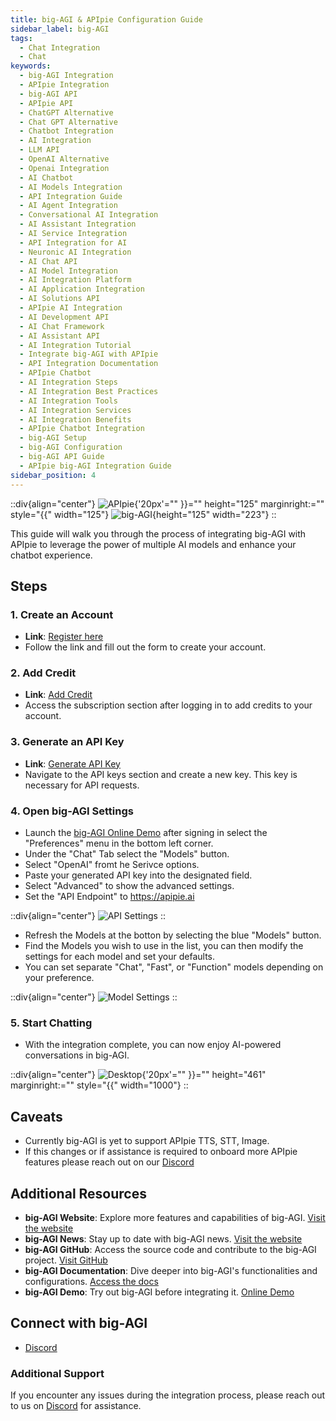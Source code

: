 ```yaml
---
title: big-AGI & APIpie Configuration Guide
sidebar_label: big-AGI
tags:
  - Chat Integration
  - Chat
keywords:
  - big-AGI Integration
  - APIpie Integration
  - big-AGI API
  - APIpie API
  - ChatGPT Alternative
  - Chat GPT Alternative
  - Chatbot Integration
  - AI Integration
  - LLM API
  - OpenAI Alternative
  - Openai Integration
  - AI Chatbot
  - AI Models Integration
  - API Integration Guide
  - AI Agent Integration
  - Conversational AI Integration
  - AI Assistant Integration
  - AI Service Integration
  - API Integration for AI
  - Neuronic AI Integration
  - AI Chat API
  - AI Model Integration
  - AI Integration Platform
  - AI Application Integration
  - AI Solutions API
  - APIpie AI Integration
  - AI Development API
  - AI Chat Framework
  - AI Assistant API
  - AI Integration Tutorial
  - Integrate big-AGI with APIpie
  - API Integration Documentation
  - APIpie Chatbot
  - AI Integration Steps
  - AI Integration Best Practices
  - AI Integration Tools
  - AI Integration Services
  - AI Integration Benefits
  - APIpie Chatbot Integration
  - big-AGI Setup
  - big-AGI Configuration
  - big-AGI API Guide
  - APIpie big-AGI Integration Guide
sidebar_position: 4
---
```


::div{align="center"}
![APIpie](/docs/img/apipie-logo.png){'20px'="" }}="" height="125" marginright:="" style="{{" width="125"} ![big-AGI](/docs/img/big-AGI.png){height="125" width="223"}
::

This guide will walk you through the process of integrating big-AGI with APIpie to leverage the power of multiple AI models and enhance your chatbot experience.

## Steps

### 1. Create an Account

- **Link**: [Register here](https://apipie.ai/dashboard/auth/register)
- Follow the link and fill out the form to create your account.

### 2. Add Credit

- **Link**: [Add Credit](https://apipie.ai/dashboard/profile/subscribe)
- Access the subscription section after logging in to add credits to your account.

### 3. Generate an API Key

- **Link**: [Generate API Key](https://apipie.ai/dashboard/profile/api-keys)
- Navigate to the API keys section and create a new key. This key is necessary for API requests.

### 4. Open big-AGI Settings

- Launch the [big-AGI Online Demo](https://get.big-agi.com/) after signing in select the "Preferences" menu in the bottom left corner.
- Under the "Chat" Tab select the "Models" button.
- Select "OpenAI" fromt he Serivce options.
- Paste your generated API key into the designated field.
- Select "Advanced" to show the advanced settings.
- Set the "API Endpoint" to <https://apipie.ai>

::div{align="center"}
![API Settings](/docs/img/Integrations/big-AGI/Models-API.png)
::

- Refresh the Models at the botton by selecting the blue "Models" button.
- Find the Models you wish to use in the list, you can then modify the settings for each model and set your defaults.
- You can set separate "Chat", "Fast", or "Function" models depending on your preference.

::div{align="center"}
![Model Settings](/docs/img/Integrations/big-AGI/Model-settings.png)
::

### 5. Start Chatting

- With the integration complete, you can now enjoy AI-powered conversations in big-AGI.

::div{align="center"}
![Desktop](/docs/img/Integrations/big-AGI/big-AGI.png){'20px'="" }}="" height="461" marginright:="" style="{{" width="1000"}
::

## Caveats

- Currently big-AGI is yet to support APIpie TTS, STT, Image.
- If this changes or if assistance is required to onboard more APIpie features please reach out on our [Discord](https://discord.gg/hs82THc9Tw)

## Additional Resources

- **big-AGI Website**: Explore more features and capabilities of big-AGI. [Visit the website](https://get.big-agi.com/)
- **big-AGI News**: Stay up to date with big-AGI news. [Visit the website](https://get.big-agi.com/news)
- **big-AGI GitHub**: Access the source code and contribute to the big-AGI project. [Visit GitHub](https://github.com/enricoros/big-agi)
- **big-AGI Documentation**: Dive deeper into big-AGI's functionalities and configurations. [Access the docs](https://github.com/enricoros/big-AGI/blob/main/docs/README.md)
- **big-AGI Demo**: Try out big-AGI before integrating it. [Online Demo](https://get.big-agi.com/)

## Connect with big-AGI

- [Discord](https://discord.gg/MkH4qj2Jp9)

### Additional Support

If you encounter any issues during the integration process, please reach out to us on [Discord](https://discord.gg/hs82THc9Tw) for assistance.
